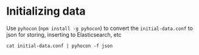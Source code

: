# Initializing data

Use `pyhocon` (`npm install -g pyhocon`) to convert the `initial-data.conf` to json for storing, inserting to Elasticsearch, etc

`cat initial-data.conf | pyhocon -f json`